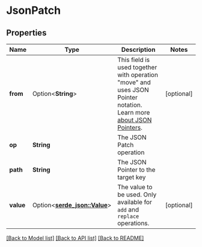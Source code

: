 # JsonPatch

## Properties

Name | Type | Description | Notes
------------ | ------------- | ------------- | -------------
**from** | Option<**String**> | This field is used together with operation \"move\" and uses JSON Pointer notation.  Learn more [about JSON Pointers](https://datatracker.ietf.org/doc/html/rfc6901#section-5). | [optional]
**op** | **String** | The JSON Patch operation | 
**path** | **String** | The JSON Pointer to the target key | 
**value** | Option<[**serde_json::Value**](.md)> | The value to be used. Only available for `add` and `replace` operations. | [optional]

[[Back to Model list]](../README.md#documentation-for-models) [[Back to API list]](../README.md#documentation-for-api-endpoints) [[Back to README]](../README.md)


